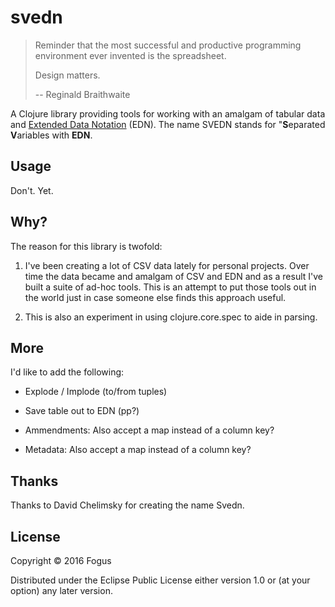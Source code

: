 # svedn

> Reminder that the most successful and productive programming 
> environment ever invented is the spreadsheet.
> 
> Design matters.
>
> -- Reginald Braithwaite

A Clojure library providing tools for working with an amalgam of tabular data and [Extended Data Notation]() (EDN).  The name SVEDN stands for "**S**eparated **V**ariables with **EDN**.

## Usage

Don't. Yet.

## Why?

The reason for this library is twofold:

 1. I've been creating a lot of CSV data lately for personal projects.
    Over time the data became and amalgam of CSV and EDN and as a 
	result I've built a suite of ad-hoc tools.  This is an attempt to
	put those tools out in the world just in case someone else finds
	this approach useful.
	
 2. This is also an experiment in using clojure.core.spec to aide in
    parsing.

## More

I'd like to add the following:

 - Explode / Implode (to/from tuples)

 - Save table out to EDN (pp?)

 - Ammendments: Also accept a map instead of a column key?

 - Metadata: Also accept a map instead of a column key?

## Thanks

Thanks to David Chelimsky for creating the name Svedn.

## License

Copyright © 2016 Fogus

Distributed under the Eclipse Public License either version 1.0 or (at
your option) any later version.
